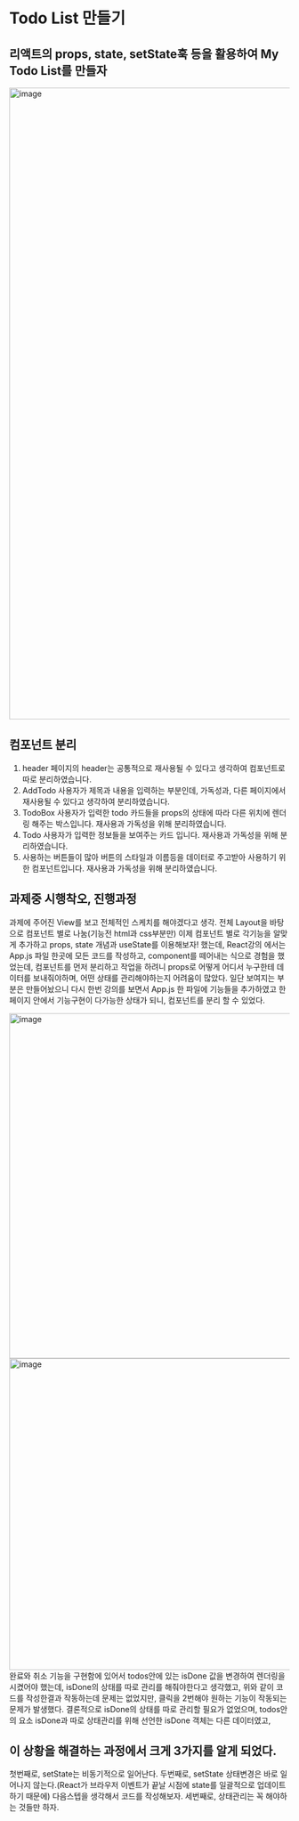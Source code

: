 # Todo List 만들기 

## 리액트의 props, state, setState훅 등을 활용하여 My Todo List를 만들자

<img width="1135" alt="image" src="https://user-images.githubusercontent.com/87013822/204820007-cef22322-2299-4600-8743-81dc11d62935.png">

## 컴포넌트 분리

1. header 페이지의 header는 공통적으로 재사용될 수 있다고 생각하여 컴포넌트로 따로 분리하였습니다.
2. AddTodo 사용자가 제목과 내용을 입력하는 부분인데, 가독성과, 다른 페이지에서 재사용될 수 있다고 생각하여 분리하였습니다.
3. TodoBox 사용자가 입력한 todo 카드들을 props의 상태에 따라 다른 위치에 렌더링 해주는 박스입니다. 재사용과 가독성을 위해 분리하였습니다.
4. Todo 사용자가 입력한 정보들을 보여주는 카드 입니다. 재사용과 가독성을 위해 분리하였습니다.
5. 사용하는 버튼들이 많아 버튼의 스타일과 이름등을 데이터로 주고받아 사용하기 위한 컴포넌트입니다. 재사용과 가독성을 위해 분리하였습니다.


## 과제중 시행착오, 진행과정
과제에 주어진 View를 보고 전체적인 스케치를 해야겠다고 생각.
전체 Layout을 바탕으로 컴포넌트 별로 나눔(기능전 html과 css부분만)
이제 컴포넌트 별로 각기능을 알맞게 추가하고 props, state 개념과 useState를 이용해보자! 했는데, React강의 에서는
App.js 파일 한곳에 모든 코드를 작성하고, component를 떼어내는 식으로 경험을 했었는데, 컴포넌트를 먼저 분리하고 작업을 하려니
props로 어떻게 어디서 누구한테 데이터를 보내줘야하며, 어떤 상태를 관리해야하는지 어려움이 많았다.
일단 보여지는 부분은 만들어놨으니 다시 한번 강의를 보면서 App.js 한 파일에 기능들을 추가하였고 한페이지 안에서 기능구현이 다가능한 상태가 되니, 
컴포넌트를 분리 할 수 있었다. 

<img width="620" alt="image" src="https://user-images.githubusercontent.com/87013822/204812935-1e74ca96-a8ba-405c-9573-7c62cae957af.png">
<img width="560" alt="image" src="https://user-images.githubusercontent.com/87013822/204813333-9c21c381-8065-4c03-9693-ba9d5c22d0ac.png">
완료와 취소 기능을 구현함에 있어서 todos안에 있는 isDone 값을 변경하여 렌더링을 시켰어야 했는데, isDone의 상태를 따로 관리를 해줘야한다고 생각했고,
위와 같이 코드를 작성한결과 작동하는데 문제는 없었지만, 클릭을 2번해야 원하는 기능이 작동되는 문제가 발생했다.
결론적으로 isDone의 상태를 따로 관리할 필요가 없었으며, todos안의 요소 isDone과 따로 상태관리를 위해 선언한 isDone 객체는 다른 데이터였고,

## 이 상황을 해결하는 과정에서 크게 3가지를 알게 되었다.

첫번째로, setState는 비동기적으로 일어난다.
두번째로,  setState 상태변경은 바로 일어나지 않는다.(React가 브라우저 이벤트가 끝날 시점에 state를 일괄적으로 업데이트하기 때문에) 다음스텝을 생각해서 코드를 작성해보자.
세번째로, 상태관리는 꼭 해야하는 것들만 하자.
